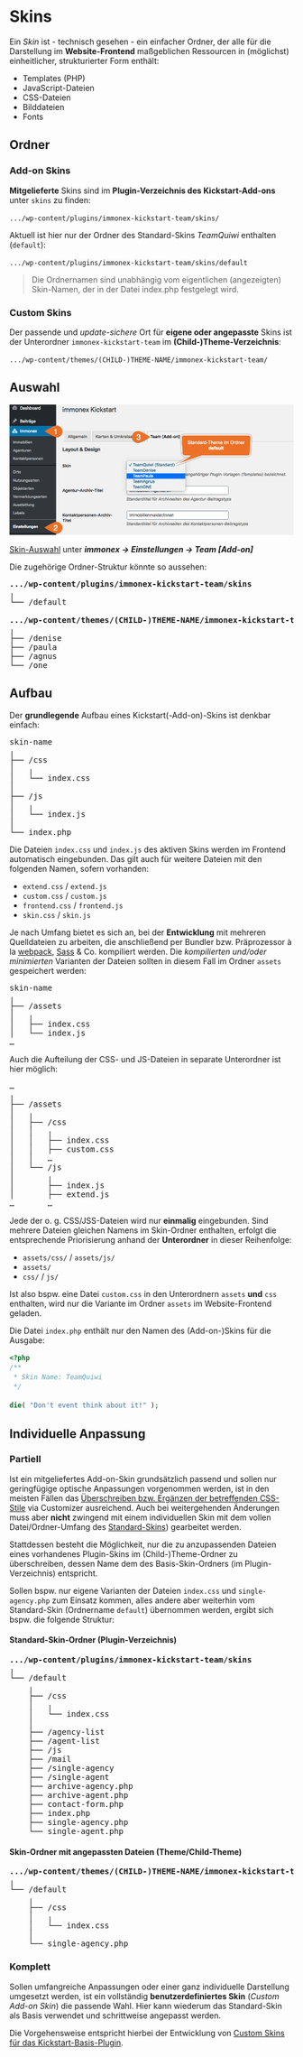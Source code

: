 # Skins

Ein *Skin* ist - technisch gesehen - ein einfacher Ordner, der alle für die Darstellung im **Website-Frontend** maßgeblichen Ressourcen in (möglichst) einheitlicher, strukturierter Form enthält:

- Templates (PHP)
- JavaScript-Dateien
- CSS-Dateien
- Bilddateien
- Fonts

## Ordner

### Add-on Skins

**Mitgelieferte** Skins sind im **Plugin-Verzeichnis des Kickstart-Add-ons** unter `skins` zu finden:

`.../wp-content/plugins/immonex-kickstart-team/skins/`

Aktuell ist hier nur der Ordner des Standard-Skins *TeamQuiwi* enthalten (`default`):

`.../wp-content/plugins/immonex-kickstart-team/skins/default`

> Die Ordnernamen sind unabhängig vom eigentlichen (angezeigten) Skin-Namen, der in der Datei index.php festgelegt wird.

### Custom Skins

Der passende und *update-sichere* Ort für **eigene oder angepasste** Skins ist der Unterordner `immonex-kickstart-team` im **(Child-)Theme-Verzeichnis**:

`.../wp-content/themes/(CHILD-)THEME-NAME/immonex-kickstart-team/`

## Auswahl

![Skin-Auswahl](../assets/scst-skin-selection-1.gif)

[Skin-Auswahl](../schnellstart/einrichtung#Skin) unter ***immonex → Einstellungen → Team [Add-on]***

Die zugehörige Ordner-Struktur könnte so aussehen:

<pre class="tree">
<strong>.../wp-content/plugins/immonex-kickstart-team/skins</strong>
╷
└── /default

<strong>.../wp-content/themes/(CHILD-)THEME-NAME/immonex-kickstart-team</strong>
╷
├── /denise
├── /paula
├── /agnus
└── /one
</pre>

## Aufbau

Der **grundlegende** Aufbau eines Kickstart(-Add-on)-Skins ist denkbar einfach:

<pre class="tree">
skin-name
╷
├── /css
│   ╷
│   └── index.css
│
├── /js
│   ╷
│   └── index.js
│
└── index.php
</pre>

Die Dateien `index.css` und `index.js` des aktiven Skins werden im Frontend automatisch eingebunden. Das gilt auch für weitere Dateien mit den folgenden Namen, sofern vorhanden:

- `extend.css` / `extend.js`
- `custom.css` / `custom.js`
- `frontend.css` / `frontend.js`
- `skin.css` / `skin.js`

Je nach Umfang bietet es sich an, bei der **Entwicklung** mit mehreren Quelldateien zu arbeiten, die anschließend per Bundler bzw. Präprozessor à la [webpack](https://webpack.js.org/), [Sass](https://sass-lang.com/) & Co. kompiliert werden. Die *kompilierten und/oder minimierten* Varianten der Dateien sollten in diesem Fall im Ordner `assets` gespeichert werden:

<pre class="tree">
skin-name
╷
├── /assets
│   ╷
│   ├── index.css
│   └── index.js
…
</pre>

Auch die Aufteilung der CSS- und JS-Dateien in separate Unterordner ist hier möglich:

<pre class="tree">
…
╷
├── /assets
│   ╷
│   ├── /css
│   │   ╷
│   │   ├── index.css
│   │   ├── custom.css
│   │   …
│   └── /js
│       ╷
│       ├── index.js
│       ├── extend.js
…       …
</pre>    

Jede der o. g. CSS/JSS-Dateien wird nur **einmalig** eingebunden. Sind mehrere Dateien gleichen Namens im Skin-Ordner enthalten, erfolgt die entsprechende Priorisierung anhand der **Unterordner** in dieser Reihenfolge:

- `assets/css/` / `assets/js/`
- `assets/`
- `css/` / `js/`

Ist also bspw. eine Datei `custom.css` in den Unterordnern `assets` **und** `css` enthalten, wird nur die Variante im Ordner `assets` im Website-Frontend geladen.

Die Datei `index.php` enthält nur den Namen des (Add-on-)Skins für die Ausgabe:

```php
<?php
/**
 * Skin Name: TeamQuiwi
 */

die( "Don't event think about it!" );
```

## Individuelle Anpassung

### Partiell

Ist ein mitgeliefertes Add-on-Skin grundsätzlich passend und sollen nur geringfügige optische Anpassungen vorgenommen werden, ist in den meisten Fällen das [Überschreiben bzw. Ergänzen der betreffenden CSS-Stile](css) via Customizer ausreichend. Auch bei weitergehenden Änderungen muss aber **nicht** zwingend mit einem individuellen Skin mit dem vollen Datei/Ordner-Umfang des [Standard-Skins](standard-skin)) gearbeitet werden.

Stattdessen besteht die Möglichkeit, nur die zu anzupassenden Dateien eines  vorhandenes Plugin-Skins im (Child-)Theme-Ordner zu überschreiben, dessen Name dem des Basis-Skin-Ordners (im Plugin-Verzeichnis) entspricht.

Sollen bspw. nur eigene Varianten der Dateien `index.css` und `single-agency.php` zum Einsatz kommen, alles andere aber weiterhin vom Standard-Skin (Ordnername `default`) übernommen werden, ergibt sich bspw. die folgende Struktur:

#### Standard-Skin-Ordner (Plugin-Verzeichnis)

<pre class="tree">
<strong>.../wp-content/plugins/immonex-kickstart-team/skins</strong>
╷
└── /default
    ╷
    ├── /css
    │   ╷
    │   └── index.css
    │
    ├── /agency-list
    ├── /agent-list
    ├── /js
    ├── /mail
    ├── /single-agency
    ├── /single-agent
    ├── archive-agency.php
    ├── archive-agent.php
    ├── contact-form.php
    ├── index.php
    ├── single-agency.php
    └── single-agent.php
</pre>

#### Skin-Ordner mit angepassten Dateien (Theme/Child-Theme)

<pre class="tree">
<strong>.../wp-content/themes/(CHILD-)THEME-NAME/immonex-kickstart-team</strong>
╷
└── /default
    ╷
    ├── /css
    │   ╷
    │   └── index.css
    │
    └── single-agency.php
</pre>

### Komplett

Sollen umfangreiche Anpassungen oder einer ganz individuelle Darstellung umgesetzt werden, ist ein vollständig **benutzerdefiniertes Skin** (*Custom Add-on Skin*) die passende Wahl. Hier kann wiederum das Standard-Skin als Basis verwendet und schrittweise angepasst werden.

Die Vorgehensweise entspricht hierbei der Entwicklung von [Custom Skins für das Kickstart-Basis-Plugin](https://docs.immonex.de/kickstart/#/anpassung-erweiterung/skins?id=komplett).

